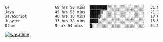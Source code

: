 <!--START_SECTION:waka-->

```txt
C#                     68 hrs 50 mins  ████████░░░░░░░░░░░░░░░░░   31.90 %
Java                   45 hrs 53 mins  █████▒░░░░░░░░░░░░░░░░░░░   21.26 %
JavaScript             40 hrs 10 mins  ████▓░░░░░░░░░░░░░░░░░░░░   18.61 %
Jupyter                33 hrs 38 mins  ████░░░░░░░░░░░░░░░░░░░░░   15.58 %
Other                  9 hrs 54 mins   █░░░░░░░░░░░░░░░░░░░░░░░░   04.59 %
```

<!--END_SECTION:waka-->
[![wakatime](https://wakatime.com/badge/user/6c2f442e-41b4-42e3-bc06-d5d8203ad1da.svg)](https://wakatime.com/@6c2f442e-41b4-42e3-bc06-d5d8203ad1da)
